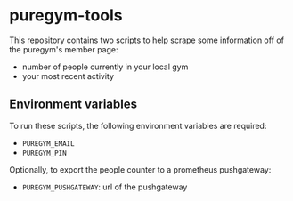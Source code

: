 # puregym-tools

This repository contains two scripts to help scrape some information off of the puregym's member page:
- number of people currently in your local gym
- your most recent activity


## Environment variables

To run these scripts, the following environment variables are required:
- `PUREGYM_EMAIL`
- `PUREGYM_PIN`

Optionally, to export the people counter to a prometheus pushgateway:
- `PUREGYM_PUSHGATEWAY`: url of the pushgateway
